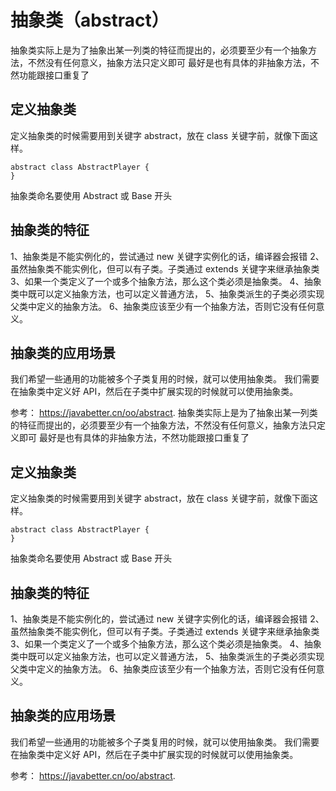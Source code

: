 #  抽象类（abstract）
抽象类实际上是为了抽象出某一列类的特征而提出的，必须要至少有一个抽象方法，不然没有任何意义，抽象方法只定义即可
最好是也有具体的非抽象方法，不然功能跟接口重复了
## 定义抽象类
定义抽象类的时候需要用到关键字 abstract，放在 class 关键字前，就像下面这样。
```
abstract class AbstractPlayer {
}
```
抽象类命名要使用 Abstract 或 Base 开头
## 抽象类的特征
1、抽象类是不能实例化的，尝试通过 new 关键字实例化的话，编译器会报错
2、虽然抽象类不能实例化，但可以有子类。子类通过 extends 关键字来继承抽象类
3、如果一个类定义了一个或多个抽象方法，那么这个类必须是抽象类。
4、抽象类中既可以定义抽象方法，也可以定义普通方法，
5、抽象类派生的子类必须实现父类中定义的抽象方法。
6、抽象类应该至少有一个抽象方法，否则它没有任何意义。
## 抽象类的应用场景
我们希望一些通用的功能被多个子类复用的时候，就可以使用抽象类。
我们需要在抽象类中定义好 API，然后在子类中扩展实现的时候就可以使用抽象类。

参考：
https://javabetter.cn/oo/abstract.
抽象类实际上是为了抽象出某一列类的特征而提出的，必须要至少有一个抽象方法，不然没有任何意义，抽象方法只定义即可
最好是也有具体的非抽象方法，不然功能跟接口重复了
## 定义抽象类
定义抽象类的时候需要用到关键字 abstract，放在 class 关键字前，就像下面这样。
```
abstract class AbstractPlayer {
}
```
抽象类命名要使用 Abstract 或 Base 开头
## 抽象类的特征
1、抽象类是不能实例化的，尝试通过 new 关键字实例化的话，编译器会报错
2、虽然抽象类不能实例化，但可以有子类。子类通过 extends 关键字来继承抽象类
3、如果一个类定义了一个或多个抽象方法，那么这个类必须是抽象类。
4、抽象类中既可以定义抽象方法，也可以定义普通方法，
5、抽象类派生的子类必须实现父类中定义的抽象方法。
6、抽象类应该至少有一个抽象方法，否则它没有任何意义。
## 抽象类的应用场景
我们希望一些通用的功能被多个子类复用的时候，就可以使用抽象类。
我们需要在抽象类中定义好 API，然后在子类中扩展实现的时候就可以使用抽象类。

参考：
https://javabetter.cn/oo/abstract.